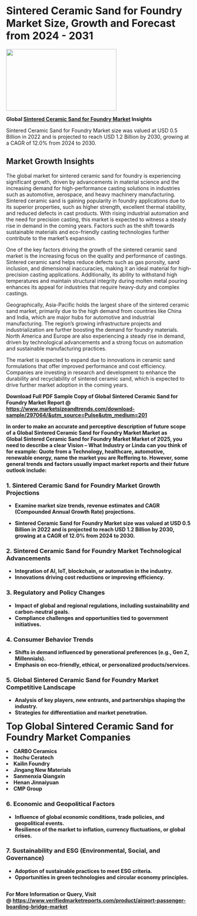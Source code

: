 <H1>Sintered Ceramic Sand for Foundry Market Size, Growth and Forecast from 2024 - 2031</H1><img class="aligncenter size-medium wp-image-584254" src="https://thirdeyenews.in/wp-content/uploads/2024/09/Global-Market-Research-300x168.jpeg" alt="" width="300" height="168" /><p><strong>Global&nbsp;<a href="https://www.marketsizeandtrends.com/download-sample/297064/&amp;utm_source=Pulse&amp;utm_medium=201">Sintered Ceramic Sand for Foundry Market</a> Insights</strong></p><p>Sintered Ceramic Sand for Foundry Market size was valued at USD 0.5 Billion in 2022 and is projected to reach USD 1.2 Billion by 2030, growing at a CAGR of 12.0% from 2024 to 2030.</p><p><h2>Market Growth Insights</h2> <p>The global market for sintered ceramic sand for foundry is experiencing significant growth, driven by advancements in material science and the increasing demand for high-performance casting solutions in industries such as automotive, aerospace, and heavy machinery manufacturing. Sintered ceramic sand is gaining popularity in foundry applications due to its superior properties, such as higher strength, excellent thermal stability, and reduced defects in cast products. With rising industrial automation and the need for precision casting, this market is expected to witness a steady rise in demand in the coming years. Factors such as the shift towards sustainable materials and eco-friendly casting technologies further contribute to the market’s expansion.</p> <p><strong></strong></p> <p>One of the key factors driving the growth of the sintered ceramic sand market is the increasing focus on the quality and performance of castings. Sintered ceramic sand helps reduce defects such as gas porosity, sand inclusion, and dimensional inaccuracies, making it an ideal material for high-precision casting applications. Additionally, its ability to withstand high temperatures and maintain structural integrity during molten metal pouring enhances its appeal for industries that require heavy-duty and complex castings.</p> <p>Geographically, Asia-Pacific holds the largest share of the sintered ceramic sand market, primarily due to the high demand from countries like China and India, which are major hubs for automotive and industrial manufacturing. The region’s growing infrastructure projects and industrialization are further boosting the demand for foundry materials. North America and Europe are also experiencing a steady rise in demand, driven by technological advancements and a strong focus on automation and sustainable manufacturing practices.</p> <p>The market is expected to expand due to innovations in ceramic sand formulations that offer improved performance and cost efficiency. Companies are investing in research and development to enhance the durability and recyclability of sintered ceramic sand, which is expected to drive further market adoption in the coming years.</p> <p><strong></p><p><span class=""><strong>Download Full PDF Sample Copy of Global Sintered Ceramic Sand for Foundry Market Report</strong> @ <a href="https://www.marketsizeandtrends.com/download-sample/297064/&amp;utm_source=Pulse&amp;utm_medium=201" target="_blank">https://www.marketsizeandtrends.com/download-sample/297064/&amp;utm_source=Pulse&amp;utm_medium=201</a></span></p><p>In order to make an accurate and perceptive description of future scope of a Global&nbsp;Sintered Ceramic Sand for Foundry Market Market as Global&nbsp;Sintered Ceramic Sand for Foundry Market Market of 2025, you need to describe a clear Vision &ndash; What Industry or Linda can you think of for example: Quote from a Technology, healthcare, automotive, renewable energy, name the market you are Reffering to. However, some general trends and factors usually impact market reports and their future outlook include:</p><h3>1.&nbsp;<strong>Sintered Ceramic Sand for Foundry Market Growth Projections</strong></h3><ul><li>Examine market size trends, revenue estimates and CAGR (Compounded Annual Growth Rate) projections.</li><li><p>Sintered Ceramic Sand for Foundry Market size was valued at USD 0.5 Billion in 2022 and is projected to reach USD 1.2 Billion by 2030, growing at a CAGR of 12.0% from 2024 to 2030.</p></li></ul><h3>2.&nbsp;<strong>Sintered Ceramic Sand for Foundry Market Technological Advancements</strong></h3><ul><li>Integration of AI, IoT, blockchain, or automation in the industry.</li><li>Innovations driving cost reductions or improving efficiency.</li></ul><h3>3.&nbsp;<strong>Regulatory and Policy Changes</strong></h3><ul><li>Impact of global and regional regulations, including sustainability and carbon-neutral goals.</li><li>Compliance challenges and opportunities tied to government initiatives.</li></ul><h3>4.&nbsp;<strong>Consumer Behavior Trends</strong></h3><ul><li>Shifts in demand influenced by generational preferences (e.g., Gen Z, Millennials).</li><li>Emphasis on eco-friendly, ethical, or personalized products/services.</li></ul><h3>5.&nbsp;<strong>Global Sintered Ceramic Sand for Foundry Market Competitive Landscape</strong></h3><ul><li>Analysis of key players, new entrants, and partnerships shaping the industry.</li><li>Strategies for differentiation and market penetration.</li></ul><p data-pm-slice="1 1 []"><span style="color: inherit; font-family: inherit; font-size: 25px;">Top Global Sintered Ceramic Sand for Foundry Market Companies</span></p><div class="" data-test-id=""><p><li>CARBO Ceramics</li><li> Itochu Ceratech</li><li> Kailin Foundry</li><li> Jingang New Materials</li><li> Sanmenxia Qiangxin</li><li> Henan Jinnaiyuan</li><li> CMP Group</li></p></div><h3>6.&nbsp;<strong>Economic and Geopolitical Factors</strong></h3><ul><li>Influence of global economic conditions, trade policies, and geopolitical events.</li><li>Resilience of the market to inflation, currency fluctuations, or global crises.</li></ul><h3>7.&nbsp;<strong>Sustainability and ESG (Environmental, Social, and Governance)</strong></h3><ul><li>Adoption of sustainable practices to meet ESG criteria.</li><li>Opportunities in green technologies and circular economy principles.</li></ul><h2><strong style="font-size: 14px;">For More Information or Query, Visit @&nbsp;</strong><a style="background-color: #ffffff; font-size: 14px;" href="https://www.marketsizeandtrends.com/report/sintered-ceramic-sand-for-foundry-market/" target="_blank">https://www.verifiedmarketreports.com/product/airport-passenger-boarding-bridge-market</a></h2>
